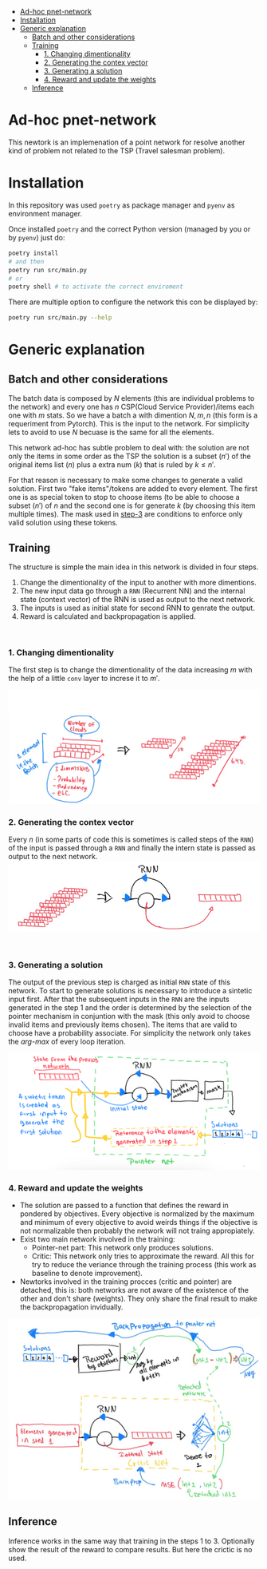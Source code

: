 - [Ad-hoc pnet-network](#ad-hoc-pnet-network)
- [Installation](#installation)
- [Generic explanation](#generic-explanation)
  - [Batch and other considerations](#batch-and-other-considerations)
  - [Training](#training)
    - [1. Changing dimentionality](#1-changing-dimentionality)
    - [2. Generating the contex vector](#2-generating-the-contex-vector)
    - [3. Generating a solution](#3-generating-a-solution)
    - [4. Reward and update the weights](#4-reward-and-update-the-weights)
  - [Inference](#inference)


# Ad-hoc pnet-network

This newtork is an implemenation of a point network for resolve another kind of problem not related to the TSP (Travel salesman problem).

# Installation
In this repository was used `poetry` as package manager and `pyenv` as environment manager.

Once installed `poetry` and the correct Python version (managed by you or by `pyenv`) just do:
```bash
poetry install
# and then
poetry run src/main.py
# or
poetry shell # to activate the correct enviroment
```

There are multiple option to configure the network this con be displayed by:
```bash
poetry run src/main.py --help
```

# Generic explanation

## Batch and other considerations
The batch data is composed by $N$ elements (this are individual problems to the network) and every one has $n$ CSP(Cloud Service Provider)/items each one with $m$ stats. So we have a batch a with dimention $N,m,n$ (this form is a requeriment from Pytorch). This is the input to the network. For simplicity lets to avoid to use $N$ becuase is the same for all the elements.

This network ad-hoc has subtle problem to deal with: the solution are not only the items in some order as the TSP the solution is a subset ($n'$) of the original items list ($n$) plus a extra num ($k$) that is ruled by $k \leq n'$.

For that reason is necessary to make some changes to generate a valid solution. First two "fake items"/tokens are added to every element. The first one is as special token to stop to choose items (to be able to choose a subset ($n'$) of $n$ and the second one is for generate $k$ (by choosing this item multiple times).  The mask used in [step-3](#3-generating-a-solution) are conditions to enforce only valid solution using these tokens.

## Training

The structure is simple the main idea in this network is divided in four steps.
1. Change the dimentionality of the input to another with more dimentions.
2. The new input data go through a `RNN` (Recurrent NN) and the internal state (context vector) of the RNN is used as output to the next network.
3. The inputs is used as initial state for second RNN to genrate the output.
4. Reward is calculated and backpropagation is applied.

</br>

### 1. Changing dimentionality
The first step is to change the dimentionality of the data increasing $m$ with the help of a little `conv` layer to increse it to $m'$.

<img src="./images/first-step.jpg">

</br>

### 2. Generating the contex vector

Every $n$ (in some parts of code this is sometimes is called steps of the `RNN`) of the input is passed through a `RNN`  and finally the intern state is passed as output to the next network.
<img src="./images/second-step.jpg">

</br>

### 3. Generating a solution
The output of the previous step is charged as initial `RNN` state of this network. To start to generate solutions is necessary to introduce a  sintetic input first. After that the subsequent inputs in the `RNN` are the inputs generated in the step 1 and the order is determined by the selection of the pointer mechanism in conjuntion with the mask (this only avoid to choose invalid items and previously items chosen). The items that are valid to choose have a probability associate. For simplicity the network only takes the *arg-max* of every loop iteration.

<img src="./images/third-step.png">

</br>

### 4. Reward and update the weights

* The solution are passed to a function that defines the reward in pondered by objectives. Every objective is normalized by the maximum and minimum of every objective to avoid weirds things if the  objective is not normalizable then probably the network will not traing appropiately.
* Exist two main network involved in the training:
  * Pointer-net part: This network only produces solutions.
  * Critic: This network only tries to approximate the reward. All this for try to reduce the veriance through the training process (this work as baseline to denote improvement).
* Newtorks involved in the training procces (critic and pointer) are detached, this is: both networks are not aware of the existence of the other and don't share (weights). They only share the final result to make the backpropagation invidually.

<img src="./images/fourth_step.jpg">

</br>

## Inference
Inference works in the same way that training in the steps 1 to 3. Optionally show the result of the reward to compare results. But here the crictic is no used.